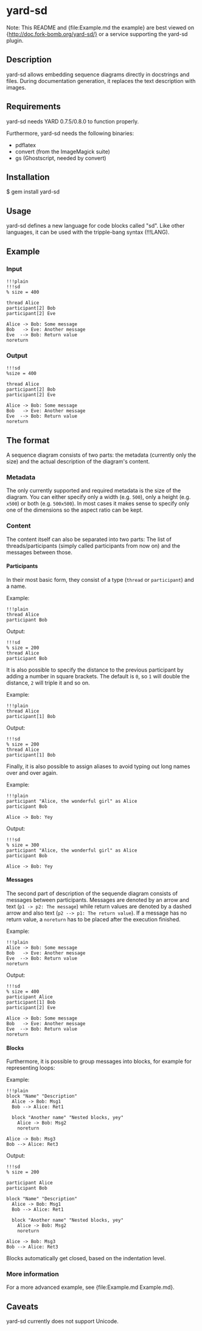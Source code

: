 # yard-sd

Note: This README and {file:Example.md the example} are best viewed on
{http://doc.fork-bomb.org/yard-sd/} or a service supporting the
yard-sd plugin.

## Description

yard-sd allows embedding sequence diagrams directly in docstrings and
files. During documentation generation, it replaces the text
description with images.

## Requirements

yard-sd needs YARD 0.7.5/0.8.0 to function properly.

Furthermore, yard-sd needs the following binaries:

- pdflatex
- convert (from the ImageMagick suite)
- gs (Ghostscript, needed by convert)

## Installation

$ gem install yard-sd

## Usage

yard-sd defines a new language for code blocks called "sd". Like other
languages, it can be used with the tripple-bang syntax (!!!LANG).

## Example

### Input

    !!!plain
    !!!sd
    % size = 400

    thread Alice
    participant[2] Bob
    participant[2] Eve

    Alice -> Bob: Some message
    Bob   -> Eve: Another message
    Eve  --> Bob: Return value
    noreturn

### Output

    !!!sd
    %size = 400

    thread Alice
    participant[2] Bob
    participant[2] Eve

    Alice -> Bob: Some message
    Bob   -> Eve: Another message
    Eve  --> Bob: Return value
    noreturn

## The format

A sequence diagram consists of two parts: the metadata (currently only
the size) and the actual description of the diagram's content.

### Metadata

The only currently supported and required metadata is the size of the
diagram. You can either specify only a width (e.g. `500`), only a
height (e.g. `x500`) or both (e.g. `500x500`). In most cases it makes
sense to specify only one of the dimensions so the aspect ratio can be
kept.

### Content

The content itself can also be separated into two parts: The list of
threads/participants (simply called participants from now on) and the
messages between those.

#### Participants

In their most basic form, they consist of a type (`thread` or
`participant`) and a name.

Example:

    !!!plain
    thread Alice
    participant Bob

Output:

    !!!sd
    % size = 200
    thread Alice
    participant Bob

It is also possible to specify the distance to the previous
participant by adding a number in square brackets. The default is `0`,
so `1` will double the distance, `2` will triple it and so on.

Example:

    !!!plain
    thread Alice
    participant[1] Bob

Output:

    !!!sd
    % size = 200
    thread Alice
    participant[1] Bob

Finally, it is also possible to assign aliases to avoid typing out
long names over and over again.

Example:

    !!!plain
    participant "Alice, the wonderful girl" as Alice
    participant Bob

    Alice -> Bob: Yey

Output:

    !!!sd
    % size = 300
    participant "Alice, the wonderful girl" as Alice
    participant Bob

    Alice -> Bob: Yey
#### Messages

The second part of description of the sequende diagram consists of
messages between participants. Messages are denoted by an arrow and
text (`p1 -> p2: The message`) while return values are denoted by a
dashed arrow and also text (`p2 --> p1: The return value`). If a
message has no return value, a `noreturn` has to be placed after the
execution finished.

Example:

    !!!plain
    Alice -> Bob: Some message
    Bob   -> Eve: Another message
    Eve  --> Bob: Return value
    noreturn

Output:

    !!!sd
    % size = 400
    participant Alice
    participant[1] Bob
    participant[2] Eve

    Alice -> Bob: Some message
    Bob   -> Eve: Another message
    Eve  --> Bob: Return value
    noreturn

#### Blocks

Furthermore, it is possible to group messages into blocks, for example
for representing loops:

Example:

    !!!plain
    block "Name" "Description"
      Alice -> Bob: Msg1
      Bob --> Alice: Ret1

      block "Another name" "Nested blocks, yey"
        Alice -> Bob: Msg2
        noreturn

    Alice -> Bob: Msg3
    Bob --> Alice: Ret3

Output:

    !!!sd
    % size = 200

    participant Alice
    participant Bob

    block "Name" "Description"
      Alice -> Bob: Msg1
      Bob --> Alice: Ret1

      block "Another name" "Nested blocks, yey"
        Alice -> Bob: Msg2
        noreturn

    Alice -> Bob: Msg3
    Bob --> Alice: Ret3

Blocks automatically get closed, based on the indentation level.

### More information

For a more advanced example, see {file:Example.md Example.md}.

## Caveats

yard-sd currently does not support Unicode.
